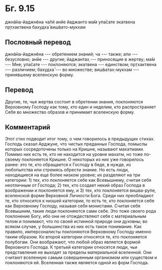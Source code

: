 # Бг. 9.15
джн̃а̄на-йаджн̃ена ча̄пй анйе
йаджанто ма̄м упа̄сате
экатвена пр̣тхактвена
бахудха̄ виш́вато-мукхам
## Пословный перевод

джн̃а̄на-йаджн̃ена --- обретением знаний; ча --- также; апи --- безусловно;
анйе --- другие; йаджантах̣ --- приносящие в жертву; ма̄м --- Мне; упа̄сате
--- поклоняются; экатвена --- единством; пр̣тхактвена --- различием;
бахудха̄ --- во множестве; виш́ватах̣-мукхам --- принявшему вселенскую
форму.

## Перевод

Другие, те, чья жертва состоит в обретении знания, поклоняются
Верховному Господу как тому, кто един и неделим, кто распространяет Себя
во множество образов и принимает вселенскую форму.

## Комментарий

Этот стих подводит итог тому, о чем говорилось в предыдущих стихах.
Господь сказал Арджуне, что чистых преданных Господа, помыслы которых
сосредоточены только на Кришне, называют махатмами. Помимо них есть те,
кто не находится на уровне махатм, но тоже по-своему поклоняется Кришне.
О некоторых из них уже говорилось ранее: это те, кто обращается к
Господу в беде, в нужде, из любопытства или стремясь обрести знание. Но
есть люди, находящиеся на еще более низком уровне; их разделяют на три
категории: 1) тех, кто поклоняется себе как Всевышнему, считая себя
неотличным от Господа; 2) тех, кто создает некий образ Господа в
воображении и поклоняется ему, и 3) тех, кто поклоняется вишва-рупе,
вселенской форме Верховной Личности Бога. Среди них преобладают те, кто
относится к низшей категории, то есть те, кто поклоняется себе как
Верховному Господу, называя себя монистами. Считая себя Всевышним, такие
люди поклоняются сами себе. Это тоже своего рода поклонение Богу, ибо
они не отождествляют себя с материальным телом и понимают, что по своей
истинной природе они духовны; во всяком случае, у большинства из них
есть такое понимание. Как правило, имперсоналисты поклоняются Верховному
Господу именно таким образом. Ко второй категории относятся те, кто
поклоняется полубогам. Они воображают, что любой образ является формой
Верховного Господа. К третьей категории относятся люди, чьи
представления не выходят за пределы материальной вселенной. Они считают
вселенную самым совершенным организмом или существом и поклоняются ей.
Вселенная также является одной из форм Господа.
